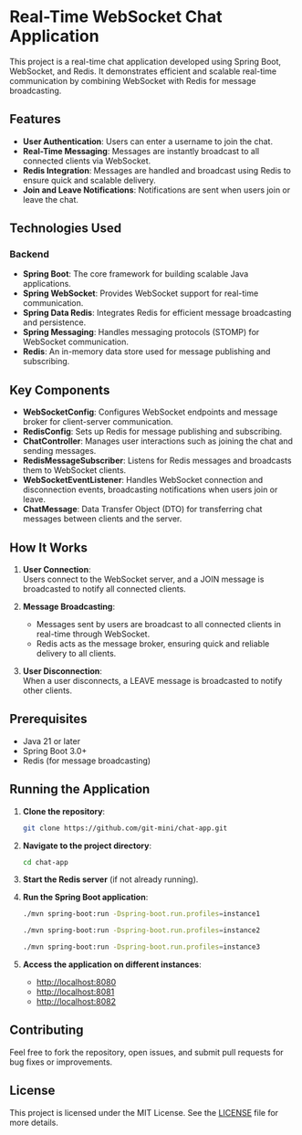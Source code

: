 # Real-Time WebSocket Chat Application

This project is a real-time chat application developed using Spring Boot, WebSocket, and Redis. It demonstrates efficient and scalable real-time communication by combining WebSocket with Redis for message broadcasting.

## Features
- **User Authentication**: Users can enter a username to join the chat.
- **Real-Time Messaging**: Messages are instantly broadcast to all connected clients via WebSocket.
- **Redis Integration**: Messages are handled and broadcast using Redis to ensure quick and scalable delivery.
- **Join and Leave Notifications**: Notifications are sent when users join or leave the chat.

## Technologies Used

### Backend
- **Spring Boot**: The core framework for building scalable Java applications.
- **Spring WebSocket**: Provides WebSocket support for real-time communication.
- **Spring Data Redis**: Integrates Redis for efficient message broadcasting and persistence.
- **Spring Messaging**: Handles messaging protocols (STOMP) for WebSocket communication.
- **Redis**: An in-memory data store used for message publishing and subscribing.

## Key Components
- **WebSocketConfig**: Configures WebSocket endpoints and message broker for client-server communication.
- **RedisConfig**: Sets up Redis for message publishing and subscribing.
- **ChatController**: Manages user interactions such as joining the chat and sending messages.
- **RedisMessageSubscriber**: Listens for Redis messages and broadcasts them to WebSocket clients.
- **WebSocketEventListener**: Handles WebSocket connection and disconnection events, broadcasting notifications when users join or leave.
- **ChatMessage**: Data Transfer Object (DTO) for transferring chat messages between clients and the server.

## How It Works

1. **User Connection**:  
   Users connect to the WebSocket server, and a JOIN message is broadcasted to notify all connected clients.
   
2. **Message Broadcasting**:  
   - Messages sent by users are broadcast to all connected clients in real-time through WebSocket.  
   - Redis acts as the message broker, ensuring quick and reliable delivery to all clients.

3. **User Disconnection**:  
   When a user disconnects, a LEAVE message is broadcasted to notify other clients.

## Prerequisites
- Java 21 or later
- Spring Boot 3.0+
- Redis (for message broadcasting)

## Running the Application

1. **Clone the repository**:
    
    ```bash
    git clone https://github.com/git-mini/chat-app.git
    ```

2. **Navigate to the project directory**:
    
    ```bash
    cd chat-app
    ```

3. **Start the Redis server** (if not already running).

4. **Run the Spring Boot application**:
    
    ```bash
    ./mvn spring-boot:run -Dspring-boot.run.profiles=instance1
    ```
    
    ```bash
    ./mvn spring-boot:run -Dspring-boot.run.profiles=instance2
    ```
    
    ```bash
    ./mvn spring-boot:run -Dspring-boot.run.profiles=instance3
    ```

5. **Access the application on different instances**:
   - [http://localhost:8080](http://localhost:8080)
   - [http://localhost:8081](http://localhost:8081)
   - [http://localhost:8082](http://localhost:8082)

## Contributing

Feel free to fork the repository, open issues, and submit pull requests for bug fixes or improvements.

## License

This project is licensed under the MIT License. See the [LICENSE](LICENSE) file for more details.
